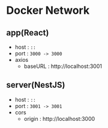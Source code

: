 # Docker Network

## app(React)

- host : `::`
- port : `3000 -> 3000`
- axios
  - baseURL : http://localhost:3001

## server(NestJS)

- host : `::`
- port : `3001 -> 3001`
- cors
  - origin : http://localhost:3000
